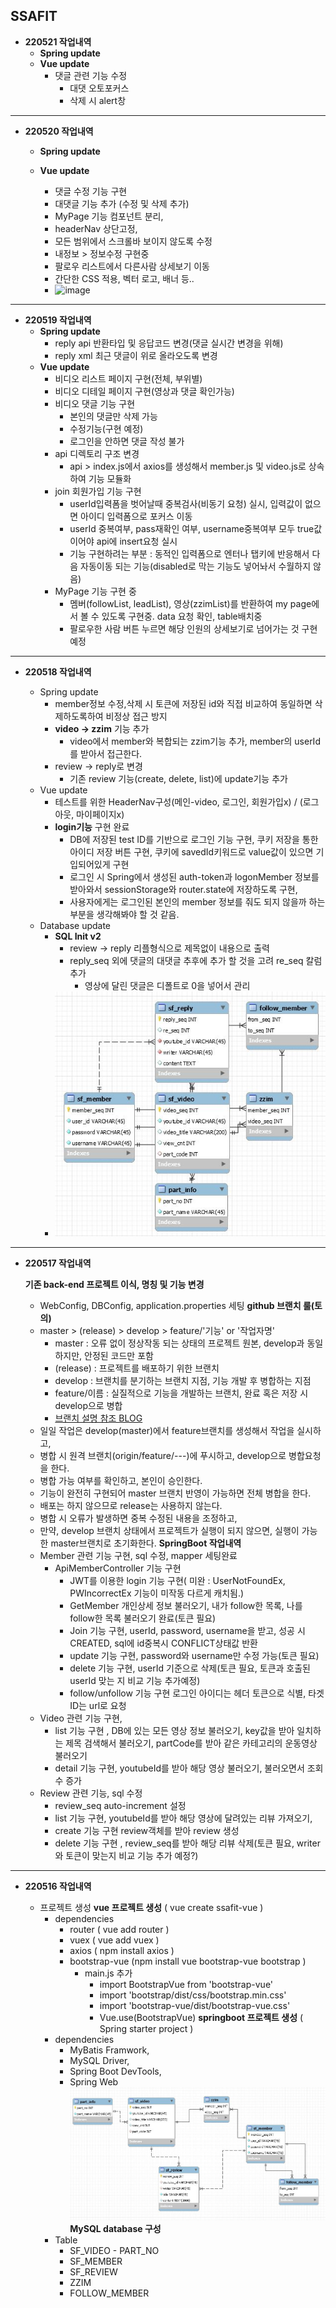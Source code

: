 ## SSAFIT

- **220521 작업내역**
  - **Spring update**
  - **Vue update**
    - 댓글 관련 기능 수정
      - 대댓 오토포커스
      - 삭제 시 alert창

---

- **220520 작업내역**
  - **Spring update**

  - **Vue update**
    - 댓글 수정 기능 구현
    - 대댓글 기능 추가 (수정 및 삭제 추가)
    - MyPage 기능 컴포넌트 분리,
    - headerNav 상단고정,
    - 모든 범위에서 스크롤바 보이지 않도록 수정
    - 내정보 > 정보수정 구현중
    - 팔로우 리스트에서 다른사람 상세보기 이동
    - 간단한 CSS 적용, 벡터 로고, 배너 등..          
    - ![image](https://user-images.githubusercontent.com/90117593/169498793-a6f74d29-88f7-4990-af9c-96515673856c.png)

---

- **220519 작업내역**
  - **Spring update**
    - reply api 반환타입 및 응답코드 변경(댓글 실시간 변경을 위해)
    - reply xml 최근 댓글이 위로 올라오도록 변경
  - **Vue update**
    - 비디오 리스트 페이지 구현(전체, 부위별)
    - 비디오 디테일 페이지 구현(영상과 댓글 확인가능)
    - 비디오 댓글 기능 구현
      - 본인의 댓글만 삭제 가능
      - 수정기능(구현 예정)
      - 로그인을 안하면 댓글 작성 불가
    - api 디렉토리 구조 변경
      - api > index.js에서 axios를 생성해서 member.js 및 video.js로 상속하여 기능 모듈화      
    - join 회원가입 기능 구현
      - userId입력폼을 벗어날때 중복검사(비동기 요청) 실시, 입력값이 없으면 아이디 입력폼으로 포커스 이동
      - userId 중복여부, pass재확인 여부, username중복여부 모두 true값이어야 api에 insert요청 실시
      - 기능 구현하려는 부분 : 동적인 입력폼으로 엔터나 탭키에 반응해서 다음 자동이동 되는 기능(disabled로 막는 기능도 넣어놔서 수월하지 않음)
    - MyPage 기능 구현 중
      - 멤버(followList, leadList), 영상(zzimList)를 반환하여 my page에서 볼 수 있도록 구현중. data 요청 확인, table배치중
      - 팔로우한 사람 버튼 누르면 해당 인원의 상세보기로 넘어가는 것 구현예정

--------------

- **220518 작업내역**

  - Spring update
    - member정보 수정,삭제 시 토큰에 저장된 id와 직접 비교하여 동일하면 삭제하도록하여 비정상 접근 방지    
    - **video -> zzim** 기능 추가
      - video에서 member와 복합되는 zzim기능 추가, member의 userId를 받아서 접근한다.
    - review -> reply로 변경
      - 기존 review 기능(create, delete, list)에 update기능 추가  
  - Vue update
    - 테스트를 위한 HeaderNav구성(메인-video, 로그인, 회원가입x) / (로그아웃, 마이페이지x) 
    - **login기능** 구현 완료
      - DB에 저장된 test ID를 기반으로 로그인 기능 구현, 쿠키 저장을 통한 아이디 저장 버튼 구현, 쿠키에 savedId키워드로 value값이 있으면 기입되어있게 구현
      - 로그인 시 Spring에서 생성된 auth-token과 logonMember 정보를 받아와서 sessionStorage와 router.state에 저장하도록 구현,
      - 사용자에게는 로그인된 본인의 member 정보를 줘도 되지 않을까 하는 부분을 생각해봐야 할 것 같음.  
  - Database update
    - **SQL Init v2**
      - review -> reply 리플형식으로 제목없이 내용으로 출력
      - reply_seq 외에 댓글의 대댓글 추후에 추가 할 것을 고려 re_seq 칼럼 추가
        - 영상에 달린 댓글은 디폴트로 0을 넣어서 관리
    - ![SQL](./ssafit-mysql/sql_v2.JPG)

--------------

- **220517 작업내역**

  **기존 back-end 프로젝트 이식, 명칭 및 기능 변경**

    -  WebConfig, DBConfig, application.properties 세팅
       **github 브랜치 룰(토의)**
    -  master > (release) > develop > feature/'기능' or '작업자명'
       - master : 오류 없이 정상작동 되는 상태의 프로젝트 원본, develop과 동일하지만, 안정된 코드만 포함
       - (release) : 프로젝트를 배포하기 위한 브랜치
       - develop : 브랜치를 분기하는 브랜치 지점, 기능 개발 후 병합하는 지점
       - feature/이름 : 실질적으로 기능을 개발하는 브랜치, 완료 혹은 저장 시 develop으로 병합
       - [브랜치 설명 참조 BLOG](https://gmlwjd9405.github.io/2018/05/11/types-of-git-branch.html)
    -  일일 작업은 develop(master)에서 feature브랜치를 생성해서 작업을 실시하고, 
    -  병합 시 원격 브랜치(origin/feature/---)에 푸시하고, develop으로 병합요청을 한다.
    -  병합 가능 여부를 확인하고, 본인이 승인한다.
    -  기능이 완전히 구현되어 master 브랜치 반영이 가능하면 전체 병합을 한다.
    -  배포는 하지 않으므로 release는 사용하지 않는다.
    -  병합 시 오류가 발생하면 중복 수정된 내용을 조정하고, 
    -  만약, develop 브랜치 상태에서 프로젝트가 실행이 되지 않으면, 실행이 가능한 master브랜치로 초기화한다.
       **SpringBoot 작업내역**
  -  Member 관련 기능 구현, sql 수정, mapper 세팅완료
     - ApiMemberController 기능 구현
       - JWT를 이용한 login 기능 구현( 미완 : UserNotFoundEx, PWIncorrectEx 기능이 미작동 다르게 캐치됨.) 
       - GetMember 개인상세 정보 불러오기, 내가 follow한 목록, 나를 follow한 목록 불러오기 완료(토큰 필요)
       - Join 기능 구현, userId, password, username을 받고, 성공 시 CREATED, sql에 id중복시 CONFLICT상태값 반환 
       - update 기능 구현, password와 username만 수정 가능(토큰 필요)
       - delete 기능 구현, userId 기준으로 삭제(토큰 필요, 토큰과 호출된 userId 맞는 지 비교 기능 추가예정)
       - follow/unfollow 기능 구현 로그인 아이디는 헤더 토큰으로 식별, 타겟 ID는 url로 요청
  -  Video 관련 기능 구현,
     - list 기능 구현 , DB에 있는 모든 영상 정보 불러오기, key값을 받아 일치하는 제목 검색해서 불러오기, partCode를 받아 같은 카테고리의 운동영상 불러오기
     - detail 기능 구현, youtubeId를 받아 해당 영상 불러오기, 불러오면서 조회수 증가
  -  Review 관련 기능, sql 수정
     - review_seq auto-increment 설정
     - list 기능 구현, youtubeId를 받아 해당 영상에 달려있는 리뷰 가져오기,
     - create 기능 구현 review객체를 받아 review 생성
     - delete 기능 구현 , review_seq를 받아 해당 리뷰 삭제(토큰 필요, writer와 토큰이 맞는지 비교 기능 추가 예정?)

--------------

- **220516 작업내역**

  - 프로젝트 생성
    **vue 프로젝트 생성** ( vue create ssafit-vue )
    - dependencies
      - router ( vue add router )
      - vuex ( vue add vuex )
      - axios ( npm install axios )
      - bootstrap-vue (npm install vue bootstrap-vue bootstrap )
        - main.js 추가
          - import BootstrapVue from 'bootstrap-vue'
          - import 'bootstrap/dist/css/bootstrap.min.css'
          - import 'bootstrap-vue/dist/bootstrap-vue.css'
          - Vue.use(BootstrapVue)
            **springboot 프로젝트 생성** ( Spring starter project )
    - dependencies
      - MyBatis Framwork,
      - MySQL Driver,
      - Spring Boot DevTools,
      - Spring Web
        ![SQL](./ssafit-mysql/sql_v1.JPG)
        **MySQL database 구성** 
    - Table
      - SF_VIDEO - PART_NO
      - SF_MEMBER
      - SF_REVIEW
      - ZZIM
      - FOLLOW_MEMBER

